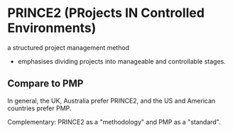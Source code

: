 # PRINCE2 (PRojects IN Controlled Environments)
a structured project management method
- emphasises dividing projects into manageable and controllable stages.

## Compare to PMP
In general, the UK, Australia prefer PRINCE2, and the US and American countries prefer PMP.

Complementary: PRINCE2 as a "methodology" and PMP as a "standard".
